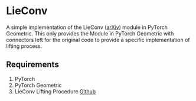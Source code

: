 # LieConv
A simple implementation of the LieConv ([arXiv](https://arxiv.org/abs/2002.12880)) module in PyTorch Geometric. This only provides the Module in PyTorch Geometric with connectors left for the original code to provide a specific implementation of lifting process.

## Requirements
1. PyTorch
2. PyTorch Geometric
3. LieConv Lifting Procedure [Github](https://github.com/mfinzi/LieConv)


